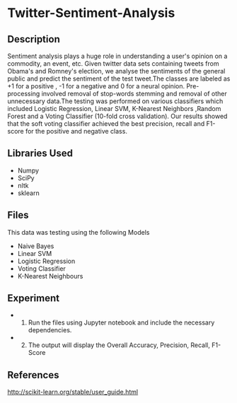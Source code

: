 # Twitter-Sentiment-Analysis

## Description ##
Sentiment analysis plays a huge role in understanding a user's opinion on a commodity, an event, etc. Given twitter data sets containing tweets from Obama's and Romney's election, we analyse the sentiments of the general public and predict the sentiment of the test tweet.The classes are labeled as +1 for a positive , -1 for a negative and 0 for a neural opinion. Pre-processing involved removal of stop-words stemming and removal of other unnecessary data.The testing was performed on various classifiers which included Logistic Regression, Linear SVM, K-Nearest Neighbors ,Random Forest and a Voting Classifier (10-fold cross validation). Our results showed that the soft voting classifier achieved the best precision, recall and F1-score for the positive and negative class.

## Libraries Used ##
* Numpy
* SciPy
* nltk
* sklearn

## Files ##
This data was testing using the following Models
* Naive Bayes
* Linear SVM
* Logistic Regression
* Voting Classifier
* K-Nearest Neighbours


## Experiment ##
* 1. Run the files using Jupyter notebook and include the necessary dependencies. 
* 2. The output will display the Overall Accuracy, Precision, Recall, F1-Score

## References ##
http://scikit-learn.org/stable/user_guide.html
